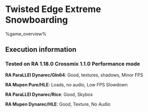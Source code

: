 # Twisted Edge Extreme Snowboarding 

%game_overview%

## Execution information

### Tested on RA 1.18.0 Crossmix 1.1.0 Performance mode

**RA ParaLLEl Dynarec/Gln64**: Good, textures, shadows, Minor FPS

**RA Mupen Pure/HLE**: Loads, no audio, Low FPS Slowdown

**RA ParaLLEl Dynarec/Rice**: Good, Skybox

**RA Mupen Dynarec/HLE**: Good, Texture, No Audio